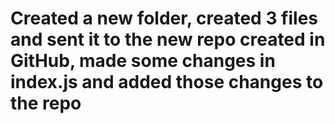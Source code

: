 # Created a new folder, created 3 files and sent it to the new repo created in GitHub, made some changes in index.js and added those changes to the repo
